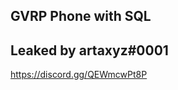 GVRP Phone with SQL
-----------------------------
Leaked by artaxyz#0001
-----------------------------
https://discord.gg/QEWmcwPt8P
